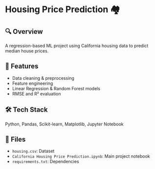 # Housing Price Prediction 🏘️

## 🔍 Overview
A regression-based ML project using California housing data to predict median house prices.

## 🚀 Features
- Data cleaning & preprocessing
- Feature engineering
- Linear Regression & Random Forest models
- RMSE and R² evaluation

## 🛠 Tech Stack
Python, Pandas, Scikit-learn, Matplotlib, Jupyter Notebook

## 📁 Files
- `housing.csv`: Dataset
- `California Housing Price Prediction.ipynb`: Main project notebook
- `requirements.txt`: Dependencies

